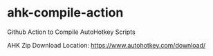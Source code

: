 # ahk-compile-action
Github Action to Compile AutoHotkey Scripts

AHK Zip Download Location: 
https://www.autohotkey.com/download/